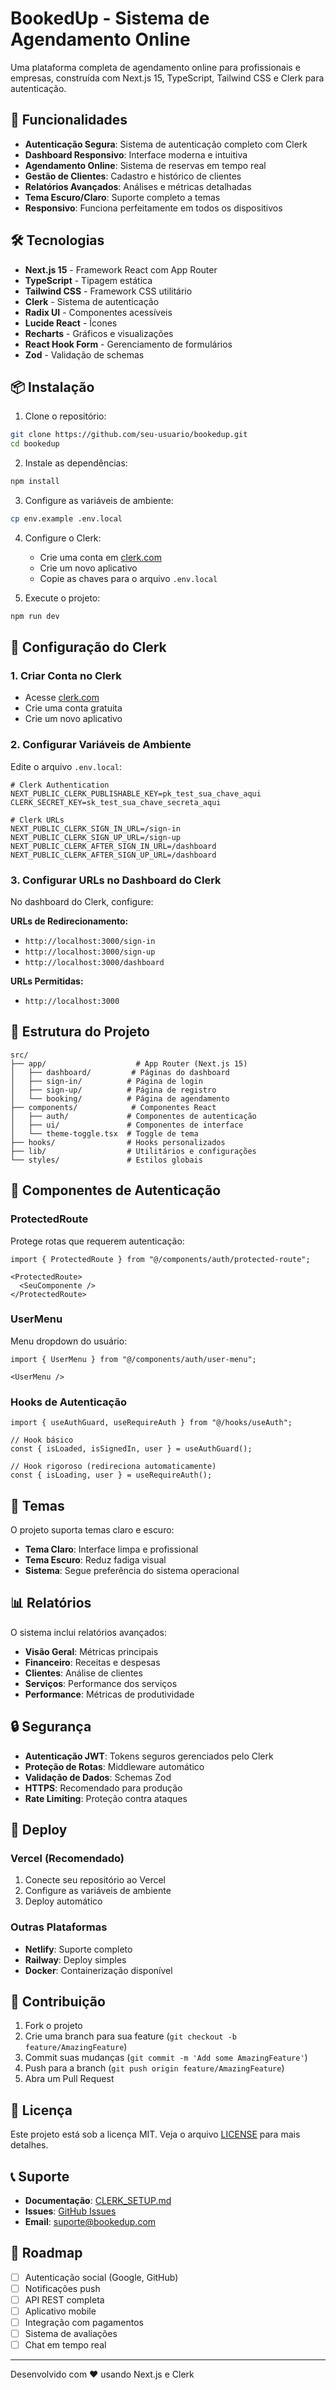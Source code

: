 # BookedUp - Sistema de Agendamento Online

Uma plataforma completa de agendamento online para profissionais e empresas, construída com Next.js 15, TypeScript, Tailwind CSS e Clerk para autenticação.

## 🚀 Funcionalidades

- **Autenticação Segura**: Sistema de autenticação completo com Clerk
- **Dashboard Responsivo**: Interface moderna e intuitiva
- **Agendamento Online**: Sistema de reservas em tempo real
- **Gestão de Clientes**: Cadastro e histórico de clientes
- **Relatórios Avançados**: Análises e métricas detalhadas
- **Tema Escuro/Claro**: Suporte completo a temas
- **Responsivo**: Funciona perfeitamente em todos os dispositivos

## 🛠️ Tecnologias

- **Next.js 15** - Framework React com App Router
- **TypeScript** - Tipagem estática
- **Tailwind CSS** - Framework CSS utilitário
- **Clerk** - Sistema de autenticação
- **Radix UI** - Componentes acessíveis
- **Lucide React** - Ícones
- **Recharts** - Gráficos e visualizações
- **React Hook Form** - Gerenciamento de formulários
- **Zod** - Validação de schemas

## 📦 Instalação

1. Clone o repositório:
```bash
git clone https://github.com/seu-usuario/bookedup.git
cd bookedup
```

2. Instale as dependências:
```bash
npm install
```

3. Configure as variáveis de ambiente:
```bash
cp env.example .env.local
```

4. Configure o Clerk:
   - Crie uma conta em [clerk.com](https://clerk.com)
   - Crie um novo aplicativo
   - Copie as chaves para o arquivo `.env.local`

5. Execute o projeto:
```bash
npm run dev
```

## 🔐 Configuração do Clerk

### 1. Criar Conta no Clerk
- Acesse [clerk.com](https://clerk.com)
- Crie uma conta gratuita
- Crie um novo aplicativo

### 2. Configurar Variáveis de Ambiente
Edite o arquivo `.env.local`:

```env
# Clerk Authentication
NEXT_PUBLIC_CLERK_PUBLISHABLE_KEY=pk_test_sua_chave_aqui
CLERK_SECRET_KEY=sk_test_sua_chave_secreta_aqui

# Clerk URLs
NEXT_PUBLIC_CLERK_SIGN_IN_URL=/sign-in
NEXT_PUBLIC_CLERK_SIGN_UP_URL=/sign-up
NEXT_PUBLIC_CLERK_AFTER_SIGN_IN_URL=/dashboard
NEXT_PUBLIC_CLERK_AFTER_SIGN_UP_URL=/dashboard
```

### 3. Configurar URLs no Dashboard do Clerk
No dashboard do Clerk, configure:

**URLs de Redirecionamento:**
- `http://localhost:3000/sign-in`
- `http://localhost:3000/sign-up`
- `http://localhost:3000/dashboard`

**URLs Permitidas:**
- `http://localhost:3000`

## 📁 Estrutura do Projeto

```
src/
├── app/                    # App Router (Next.js 15)
│   ├── dashboard/         # Páginas do dashboard
│   ├── sign-in/          # Página de login
│   ├── sign-up/          # Página de registro
│   └── booking/          # Página de agendamento
├── components/            # Componentes React
│   ├── auth/             # Componentes de autenticação
│   ├── ui/               # Componentes de interface
│   └── theme-toggle.tsx  # Toggle de tema
├── hooks/                # Hooks personalizados
├── lib/                  # Utilitários e configurações
└── styles/               # Estilos globais
```

## 🔧 Componentes de Autenticação

### ProtectedRoute
Protege rotas que requerem autenticação:

```tsx
import { ProtectedRoute } from "@/components/auth/protected-route";

<ProtectedRoute>
  <SeuComponente />
</ProtectedRoute>
```

### UserMenu
Menu dropdown do usuário:

```tsx
import { UserMenu } from "@/components/auth/user-menu";

<UserMenu />
```

### Hooks de Autenticação
```tsx
import { useAuthGuard, useRequireAuth } from "@/hooks/useAuth";

// Hook básico
const { isLoaded, isSignedIn, user } = useAuthGuard();

// Hook rigoroso (redireciona automaticamente)
const { isLoading, user } = useRequireAuth();
```

## 🎨 Temas

O projeto suporta temas claro e escuro:

- **Tema Claro**: Interface limpa e profissional
- **Tema Escuro**: Reduz fadiga visual
- **Sistema**: Segue preferência do sistema operacional

## 📊 Relatórios

O sistema inclui relatórios avançados:

- **Visão Geral**: Métricas principais
- **Financeiro**: Receitas e despesas
- **Clientes**: Análise de clientes
- **Serviços**: Performance dos serviços
- **Performance**: Métricas de produtividade

## 🔒 Segurança

- **Autenticação JWT**: Tokens seguros gerenciados pelo Clerk
- **Proteção de Rotas**: Middleware automático
- **Validação de Dados**: Schemas Zod
- **HTTPS**: Recomendado para produção
- **Rate Limiting**: Proteção contra ataques

## 🚀 Deploy

### Vercel (Recomendado)
1. Conecte seu repositório ao Vercel
2. Configure as variáveis de ambiente
3. Deploy automático

### Outras Plataformas
- **Netlify**: Suporte completo
- **Railway**: Deploy simples
- **Docker**: Containerização disponível

## 🤝 Contribuição

1. Fork o projeto
2. Crie uma branch para sua feature (`git checkout -b feature/AmazingFeature`)
3. Commit suas mudanças (`git commit -m 'Add some AmazingFeature'`)
4. Push para a branch (`git push origin feature/AmazingFeature`)
5. Abra um Pull Request

## 📝 Licença

Este projeto está sob a licença MIT. Veja o arquivo [LICENSE](LICENSE) para mais detalhes.

## 📞 Suporte

- **Documentação**: [CLERK_SETUP.md](CLERK_SETUP.md)
- **Issues**: [GitHub Issues](https://github.com/seu-usuario/bookedup/issues)
- **Email**: suporte@bookedup.com

## 🎯 Roadmap

- [ ] Autenticação social (Google, GitHub)
- [ ] Notificações push
- [ ] API REST completa
- [ ] Aplicativo mobile
- [ ] Integração com pagamentos
- [ ] Sistema de avaliações
- [ ] Chat em tempo real

---

Desenvolvido com ❤️ usando Next.js e Clerk
